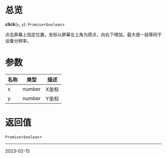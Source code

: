 # 总览

**click**(`x`, `y`): `Promise`<`boolean`>

点击屏幕上指定位置。坐标以屏幕左上角为原点，向右下增加。最大值一般等同于设备分辨率。

# 参数

| 名称 | 类型   | 描述  |
| ---- | ------ | ----- |
| x    | number | X坐标 |
| y    | number | Y坐标      |

# 返回值

`Promise`<`boolean`>

----
2023-02-15